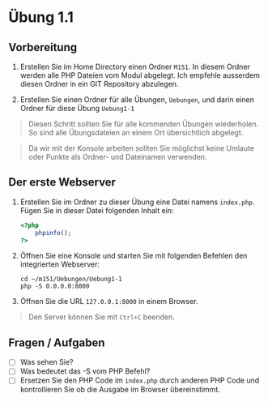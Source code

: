 # Übung 1.1 #

## Vorbereitung ##

1. Erstellen Sie im Home Directory einen Ordner `M151`.
In diesem Ordner werden alle PHP Dateien vom Modul abgelegt. Ich empfehle ausserdem diesen Ordner in ein GIT Repository abzulegen.

1. Erstellen Sie einen Ordner für alle Übungen, `Uebungen`, und darin einen Ordner für diese Übung `Uebung1-1`

> Diesen Schritt sollten Sie für alle kommenden Übungen wiederholen. So sind alle Übungsdateien an einem Ort übersichtlich abgelegt.

> Da wir mit der Konsole arbeiten sollten Sie möglichst keine Umlaute oder Punkte als Ordner- und Dateinamen verwenden.

## Der erste Webserver ##

1. Erstellen Sie im Ordner zu dieser Übung eine Datei namens `index.php`. Fügen Sie in dieser Datei folgenden Inhalt ein:
        
    ```php
    <?php
        phpinfo();
    ?>
    ```

1. Öffnen Sie eine Konsole und starten Sie mit folgenden Befehlen den integrierten Webserver:

    ```shell script
    cd ~/m151/Uebungen/Uebung1-1
    php -S 0.0.0.0:8000
    ```

1. Öffnen Sie die URL `127.0.0.1:8000` in einem Browser.

> Den Server können Sie mit `Ctrl+C` beenden.

## Fragen / Aufgaben ##

- [ ] Was sehen Sie?
- [ ] Was bedeutet das -S vom PHP Befehl?
- [ ] Ersetzen Sie den PHP Code im `index.php` durch anderen PHP Code und kontrollieren Sie ob die Ausgabe im Browser übereinstimmt.